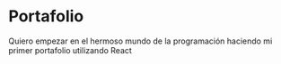 # Portafolio
Quiero empezar en el hermoso mundo de la programación haciendo mi primer portafolio utilizando React
